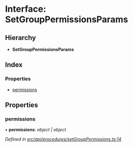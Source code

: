 # Interface: SetGroupPermissionsParams

## Hierarchy

* **SetGroupPermissionsParams**

## Index

### Properties

* [permissions](setgrouppermissionsparams.md#permissions)

## Properties

###  permissions

• **permissions**: *object | object*

*Defined in [src/api/procedures/setGroupPermissions.ts:14](https://github.com/PolymathNetwork/polymesh-sdk/blob/108d588b/src/api/procedures/setGroupPermissions.ts#L14)*
